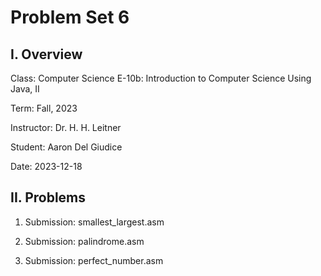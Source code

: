 # Problem Set 6

## I. Overview

Class:      Computer Science E-10b: Introduction to Computer Science Using Java, II

Term:       Fall, 2023

Instructor: Dr. H. H. Leitner

Student:    Aaron Del Giudice

Date:       2023-12-18

## II. Problems

1. Submission: smallest_largest.asm

2. Submission: palindrome.asm

3. Submission: perfect_number.asm
